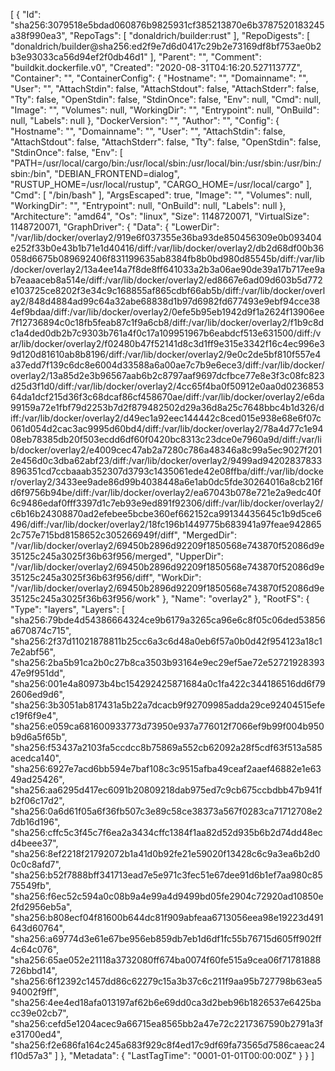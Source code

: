 [
{
"Id": "sha256:3079518e5bdad060876b9825931cf385213870e6b3787520183245a38f990ea3",
"RepoTags": [
"donaldrich/builder:rust"
],
"RepoDigests": [
"donaldrich/builder@sha256:ed2f9e7d6d0417c29b2e73169df8bf753ae0b2b3e93033ca56d94ef2f0db46d1"
],
"Parent": "",
"Comment": "buildkit.dockerfile.v0",
"Created": "2020-08-31T04:16:20.52711377Z",
"Container": "",
"ContainerConfig": {
"Hostname": "",
"Domainname": "",
"User": "",
"AttachStdin": false,
"AttachStdout": false,
"AttachStderr": false,
"Tty": false,
"OpenStdin": false,
"StdinOnce": false,
"Env": null,
"Cmd": null,
"Image": "",
"Volumes": null,
"WorkingDir": "",
"Entrypoint": null,
"OnBuild": null,
"Labels": null
},
"DockerVersion": "",
"Author": "",
"Config": {
"Hostname": "",
"Domainname": "",
"User": "",
"AttachStdin": false,
"AttachStdout": false,
"AttachStderr": false,
"Tty": false,
"OpenStdin": false,
"StdinOnce": false,
"Env": [
"PATH=/usr/local/cargo/bin:/usr/local/sbin:/usr/local/bin:/usr/sbin:/usr/bin:/sbin:/bin",
"DEBIAN_FRONTEND=dialog",
"RUSTUP_HOME=/usr/local/rustup",
"CARGO_HOME=/usr/local/cargo"
],
"Cmd": [
"/bin/bash"
],
"ArgsEscaped": true,
"Image": "",
"Volumes": null,
"WorkingDir": "",
"Entrypoint": null,
"OnBuild": null,
"Labels": null
},
"Architecture": "amd64",
"Os": "linux",
"Size": 1148720071,
"VirtualSize": 1148720071,
"GraphDriver": {
"Data": {
"LowerDir": "/var/lib/docker/overlay2/919e6f037355e36ba93de850456309e0b093404e252f33b0e43b1b71e1d40416/diff:/var/lib/docker/overlay2/db2d68df00b36058d6675b089692406f831199635ab8384fb8b0bd980d85545b/diff:/var/lib/docker/overlay2/13a4ee14a7f8de8ff641033a2b3a06ae90de39a17b717ee9ab7eaaaceb8a514e/diff:/var/lib/docker/overlay2/ed8667e6ad09d603b5d772e103725ce8202f3e34c9c168855af865cdbf66ab5b/diff:/var/lib/docker/overlay2/848d4884ad99c64a32abe68838d1b97d6982fd677493e9ebf94cce384ef9bdaa/diff:/var/lib/docker/overlay2/0efe5b95eb1942d9f1a2624f13906ee7f12736894c0c18fb5feab87c1f9a6cb8/diff:/var/lib/docker/overlay2/f1b9c8dc1a4ded0db2b7c9303b761a4f0c17a109951967b6eabdcf513e631500/diff:/var/lib/docker/overlay2/f02480b47f52141d8c3d1ff9e315e3342f16c4ec996e39d120d81610ab8b8196/diff:/var/lib/docker/overlay2/9e0c2de5bf810f557e4a37edd7f139c6dc8e6004d33588a6a00ae7c7b9e6ece3/diff:/var/lib/docker/overlay2/13a85d2e3b96567aab6b2c8797aaf9697dcfbce77e8e3f3c08fc823d25d3f1d0/diff:/var/lib/docker/overlay2/4cc65f4ba0f50912e0aa0d023685364da1dcf215d36f3c68dcaf86cf458670ae/diff:/var/lib/docker/overlay2/e6da99159a72e1fbf79d2253b7d2f879482502d29a36d8a25c7648bbc4b1d326/diff:/var/lib/docker/overlay2/d49ec1a92eec144442c8ced015e938e68e6f07c061d054d2cac3ac9995d60bd4/diff:/var/lib/docker/overlay2/78a4d77c1e9408eb78385db20f503ecdd6df60f0420bc8313c23dce0e7960a9d/diff:/var/lib/docker/overlay2/e4009cec47ab2a7280c786a48346a8c99a5ec9027f2012e456d0c3dba62abf23/diff:/var/lib/docker/overlay2/9499ad94202837833896351cd7ccbaaab352307d3793c1435061ede42e08ffba/diff:/var/lib/docker/overlay2/3433ee9ade86d99b4038448a6e1ab0dc5fde30264016a8cb216fd6f9756b94be/diff:/var/lib/docker/overlay2/ea67043b078e721e2a9edc40f6c9486edaf0fff3397d1c7eb93e9ed891f92306/diff:/var/lib/docker/overlay2/c6b16b24308870ad2efebee5bcbe360ef662152ca99134435645c1b9d5ce6496/diff:/var/lib/docker/overlay2/18fc196b1449775b683941a97feae9428652c757e715bd8158652c305266949f/diff",
"MergedDir": "/var/lib/docker/overlay2/69450b2896d92209f1850568e743870f52086d9e35125c245a3025f36b63f956/merged",
"UpperDir": "/var/lib/docker/overlay2/69450b2896d92209f1850568e743870f52086d9e35125c245a3025f36b63f956/diff",
"WorkDir": "/var/lib/docker/overlay2/69450b2896d92209f1850568e743870f52086d9e35125c245a3025f36b63f956/work"
},
"Name": "overlay2"
},
"RootFS": {
"Type": "layers",
"Layers": [
"sha256:79bde4d54386664324ce9b6179a3265ca96e6c8f05c06ded53856a670874c715",
"sha256:2f37d11021878811b25cc6a3c6d48a0eb6f57a0b0d42f954123a18c17e2abf56",
"sha256:2ba5b91ca2b0c27b8ca3503b93164e9ec29ef5ae72e5272192839347e9f951dd",
"sha256:001e4a80973b4bc154292425871684a0c1fa422c344186516dd6f792606ed9d6",
"sha256:3b3051ab817431a5b22a7dcacb9f92709985adda29ce92404515efec19f6f9e4",
"sha256:e059ca681600933773d73950e937a776012f7066ef9b99f004b950b9d6a5f65b",
"sha256:f53437a2103fa5ccdcc8b75869a552cb62092a28f5cdf63f513a585acedca140",
"sha256:6927e7acd6bb594e7baf108c3c9515afba49ceaf2aaef46882e1e6349ad25426",
"sha256:aa6295d417ec6091b20809218dab975ed7c9cb675ccbdbb47b941fb2f06c17d2",
"sha256:0a6d61f05a6f36fb507c3e89c58ce38373a567f0283ca71712708e27db16d196",
"sha256:cffc5c3f45c7f6ea2a3434cffc1384f1aa82d52d935b6b2d74dd48ecd4beee37",
"sha256:8ef2218f21792072b1a41d0b92fe21e59020f13428c6c9a3ea6b2d00c0c8afd7",
"sha256:b52f7888bff341713ead7e5e971c3fec51e67dee91d6b1ef7aa980c8575549fb",
"sha256:f6ec52c594a0c08b9a4e99a4d9499bd05fe2904c72920ad10850e2fd2956eb5a",
"sha256:b808ecf04f81600b644dc81f909abfeaa6713056eea98e19223d491643d60764",
"sha256:a69774d3e61e67be956eb859db7eb1d6df1fc55b76715d605ff902ff4c64c076",
"sha256:65ae052e21118a3732080ff674ba0074f60fe515a9cea06f71781888726bbd14",
"sha256:6f12392c1457dd86c62279c15a3b37c6c211f9aa95b727798b63ea594002f9ff",
"sha256:4ee4ed18afa013197af62b6e69dd0ca3d2beb96b1826537e6425bacc39e02cb7",
"sha256:cefd5e1204acec9a66715ea8565bb2a47e72c2217367590b2791a3fe31700ed4",
"sha256:f2e686fa164c245a683f929c8f4ed17c9df69fa73565d7586caeac24f10d57a3"
]
},
"Metadata": {
"LastTagTime": "0001-01-01T00:00:00Z"
}
}
]
